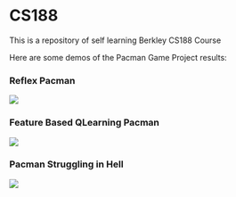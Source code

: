 # CS188

This is a repository of self learning Berkley CS188 Course

Here are some demos of the Pacman Game Project results:

### Reflex Pacman

![](http://imgur.com/hp754IO.gif)

### Feature Based QLearning Pacman

![](http://i.imgur.com/uCOstgV.gif)

### Pacman Struggling in Hell 

![](http://i.imgur.com/MNprOF3.gif)
